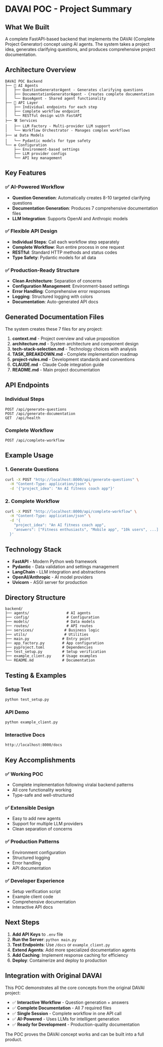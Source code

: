 # DAVAI POC - Project Summary

## What We Built

A complete FastAPI-based backend that implements the DAVAI (Complete Project Generator) concept using AI agents. The system takes a project idea, generates clarifying questions, and produces comprehensive project documentation.

## Architecture Overview

```
DAVAI POC Backend
├── 🤖 AI Agents
│   ├── QuestionGeneratorAgent - Generates clarifying questions
│   ├── DocumentationGeneratorAgent - Creates complete documentation
│   └── BaseAgent - Shared agent functionality
├── 🚀 API Layer
│   ├── Individual endpoints for each step
│   ├── Complete workflow endpoint
│   └── RESTful design with FastAPI
├── 🛠️ Services
│   ├── LLM Factory - Multi-provider LLM support
│   └── Workflow Orchestrator - Manages complex workflows
├── 📊 Data Models
│   └── Pydantic models for type safety
└── ⚙️ Configuration
    ├── Environment-based settings
    ├── LLM provider configs
    └── API key management
```

## Key Features

### ✅ AI-Powered Workflow

- **Question Generation**: Automatically creates 8-10 targeted clarifying questions
- **Documentation Generation**: Produces 7 comprehensive documentation files
- **LLM Integration**: Supports OpenAI and Anthropic models

### ✅ Flexible API Design

- **Individual Steps**: Call each workflow step separately
- **Complete Workflow**: Run entire process in one request
- **RESTful**: Standard HTTP methods and status codes
- **Type Safety**: Pydantic models for all data

### ✅ Production-Ready Structure

- **Clean Architecture**: Separation of concerns
- **Configuration Management**: Environment-based settings
- **Error Handling**: Comprehensive error responses
- **Logging**: Structured logging with colors
- **Documentation**: Auto-generated API docs

## Generated Documentation Files

The system creates these 7 files for any project:

1. **context.md** - Project overview and value proposition
2. **architecture.md** - System architecture and component design
3. **tech-stack-selection.md** - Technology choices with analysis
4. **TASK_BREAKDOWN.md** - Complete implementation roadmap
5. **project-rules.md** - Development standards and conventions
6. **CLAUDE.md** - Claude Code integration guide
7. **README.md** - Main project documentation

## API Endpoints

### Individual Steps

```http
POST /api/generate-questions
POST /api/generate-documentation
GET  /api/health
```

### Complete Workflow

```http
POST /api/complete-workflow
```

## Example Usage

### 1. Generate Questions

```bash
curl -X POST "http://localhost:8000/api/generate-questions" \
  -H "Content-Type: application/json" \
  -d '{"project_idea": "An AI fitness coach app"}'
```

### 2. Complete Workflow

```bash
curl -X POST "http://localhost:8000/api/complete-workflow" \
  -H "Content-Type: application/json" \
  -d '{
    "project_idea": "An AI fitness coach app",
    "answers": ["Fitness enthusiasts", "Mobile app", "10k users", ...]
  }'
```

## Technology Stack

- **FastAPI** - Modern Python web framework
- **Pydantic** - Data validation and settings management
- **LangChain** - LLM integration and abstractions
- **OpenAI/Anthropic** - AI model providers
- **Uvicorn** - ASGI server for production

## Directory Structure

```
backend/
├── agents/                 # AI agents
├── config/                 # Configuration
├── models/                 # Data models
├── routes/                 # API routes
├── services/              # Business logic
├── utils/                 # Utilities
├── main.py               # Entry point
├── app_factory.py        # App configuration
├── pyproject.toml        # Dependencies
├── test_setup.py         # Setup verification
├── example_client.py     # Usage examples
└── README.md             # Documentation
```

## Testing & Examples

### Setup Test

```bash
python test_setup.py
```

### API Demo

```bash
python example_client.py
```

### Interactive Docs

```
http://localhost:8000/docs
```

## Key Accomplishments

### ✅ Working POC

- Complete implementation following viralai backend patterns
- All core functionality working
- Type-safe and well-structured

### ✅ Extensible Design

- Easy to add new agents
- Support for multiple LLM providers
- Clean separation of concerns

### ✅ Production Patterns

- Environment configuration
- Structured logging
- Error handling
- API documentation

### ✅ Developer Experience

- Setup verification script
- Example client code
- Comprehensive documentation
- Interactive API docs

## Next Steps

1. **Add API Keys** to `.env` file
2. **Run the Server**: `python main.py`
3. **Test Endpoints**: Use `/docs` or `example_client.py`
4. **Extend Agents**: Add more specialized documentation agents
5. **Add Caching**: Implement response caching for efficiency
6. **Deploy**: Containerize and deploy to production

## Integration with Original DAVAI

This POC demonstrates all the core concepts from the original DAVAI project:

- ✅ **Interactive Workflow** - Question generation + answers
- ✅ **Complete Documentation** - All 7 required files
- ✅ **Single Session** - Complete workflow in one API call
- ✅ **AI-Powered** - Uses LLMs for intelligent generation
- ✅ **Ready for Development** - Production-quality documentation

The POC proves the DAVAI concept works and can be built into a full product.
